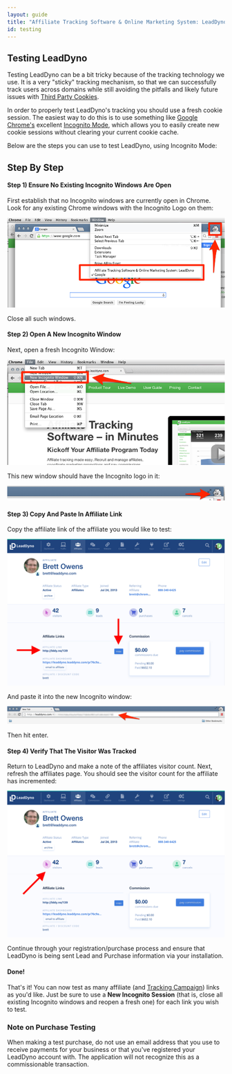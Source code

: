 ```yaml
---
layout: guide
title: "Affiliate Tracking Software & Online Marketing System: LeadDyno"
id: testing
---
```


## Testing LeadDyno

Testing LeadDyno can be a bit tricky because of the tracking technology we use.  It is a very "sticky" tracking
mechanism, so that we can successfully track users across domains while still avoiding the pitfalls and
likely future issues with
[Third Party Cookies](http://www.opentracker.net/article/third-party-cookies-vs-first-party-cookies).

In order to properly test LeadDyno's tracking you should use a fresh cookie session.  The easiest way to do this
is to use something like [Google Chrome's](https://www.google.com/chrome) excellent
[Incognito Mode](https://support.google.com/chrome/answer/95464?hl=en), which allows you to easily create new
cookie sessions without clearing your current cookie cache.

Below are the steps you can use to test LeadDyno, using Incognito Mode:

## Step By Step

#### Step 1) Ensure No Existing Incognito Windows Are Open

First establish that no Incognito windows are currently open in Chrome.  Look for any existing Chrome windows
with the Incognito Logo on them:

![Incognito](img/testing-existing-incognito-windows.png)

Close all such windows.

#### Step 2) Open A New Incognito Window

Next, open a fresh Incognito Window:

![Incognito](img/testing-new-incognito-window-menu.png)

This new window should have the Incognito logo in it:

![Incognito](img/testing-new-incognito-window-icon.png)

#### Step 3) Copy And Paste In Affiliate Link

Copy the affiliate link of the affiliate you would like to test:

![Incognito](img/copy_and_paste_affiliate_link.jpg)

And paste it into the new Incognito window:

![Incognito](img/testing-pasted-link.png)

Then hit enter.

#### Step 4) Verify That The Visitor Was Tracked

Return to LeadDyno and make a note of the affiliates visitor count.  Next, refresh the affiliates page.
You should see the visitor count for the affiliate has incremented:

![Incognito](img/verify_tracking.jpg)

Continue through your registration/purchase process and ensure that LeadDyno is being sent Lead and Purchase information
via your installation.

#### Done!

That's it!  You can now test as many affiliate (and [Tracking Campaign](tracking-campaigns.html)) links as you'd like.
Just be sure to use a **New Incognito Session** (that is, close all existing Incognito windows and reopen a fresh one)
for each link you wish to test.


### Note on Purchase Testing

When making a test purchase, do not use an email address that you use to receive payments for your business or that you've registered your LeadDyno account with. The application will not recognize this as a commissionable transaction. 
